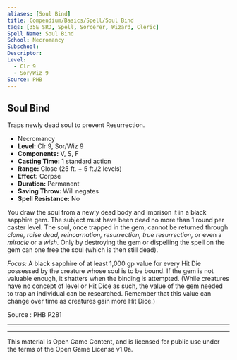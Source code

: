 ```yaml
---
aliases: [Soul Bind]
title: Compendium/Basics/Spell/Soul Bind
tags: [35E_SRD, Spell, Sorcerer, Wizard, Cleric]
Spell Name: Soul Bind
School: Necromancy
Subschool: 
Descriptor: 
Level:
  - Clr 9
  - Sor/Wiz 9
Source: PHB
---
```



## Soul Bind

Traps newly dead soul to prevent Resurrection.

*   Necromancy
*   **Level:** Clr 9, Sor/Wiz 9
*   **Components:** V, S, F
*   **Casting Time:** 1 standard action
*   **Range:** Close (25 ft. + 5 ft./2 levels)
*   **Effect:** Corpse
*   **Duration:** Permanent
*   **Saving Throw:** Will negates
*   **Spell Resistance:** No

<p>You draw the soul from a newly dead body and imprison it in a black sapphire gem. The subject must have been dead no more than 1 round per caster level. The soul, once trapped in the gem, cannot be returned through <i>clone, raise dead, reincarnation, resurrection, true resurrection,</i> or even a <i>miracle</i> or a <i>wish.</i> Only by destroying the gem or dispelling the spell on the gem can one free the soul (which is then still dead).</p><p><i>Focus:</i> A black sapphire of at least 1,000 gp value for every Hit Die possessed by the creature whose soul is to be bound. If the gem is not valuable enough, it shatters when the binding is attempted. (While creatures have no concept of level or Hit Dice as such, the value of the gem needed to trap an individual can be researched. Remember that this value can change over time as creatures gain more Hit Dice.)</p>

Source : PHB P281

---

---

This material is Open Game Content, and is licensed for public use under
the terms of the Open Game License v1.0a.

